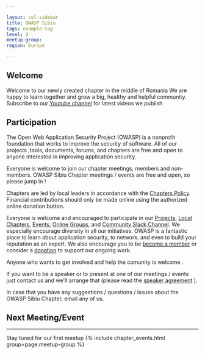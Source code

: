 ```yaml
---

layout: col-sidebar
title: OWASP Sibiu
tags: example-tag
level: 2
meetup-group:
region: Europe

---
```




## Welcome
Welcome to our newly created chapter in the middle of Romania
We are happy to learn together and grow a big, healthy and helpful community.
Subscribe to our [Youtube channel](https://www.youtube.com/channel/UC5s3mtC08dY6cRtCEZu_ZHQ) for latest videos we publish 


## Participation
The Open Web Application Security Project (OWASP) is a nonprofit foundation that works to improve the security of software. All of our projects ,tools, documents, forums, and chapters are free and open to anyone interested in improving application security. 

Everyone is welcome to join our chapter meetings, members and non-members. OWASP Sibiu Chapter meetings / events are free and open, so please jump in !

Chapters are led by local leaders in accordance with the [Chapters Policy](/www-policy/operational/chapters). Financial contributions should only be made online using the authorized online donation button. 

Everyone is welcome and encouraged to participate in our [Projects](/projects/), [Local Chapters](/chapters/), [Events](/events/), [Online Groups](https://groups.google.com/a/owasp.com/), and [Community Slack Channel](https://owasp.slack.com/). We especially encourage diversity in all our initiatives. OWASP is a fantastic place to learn about application security, to network, and even to build your reputation as an expert. We also encourage you to be [become a member](/membership/) or consider a [donation](/donate/) to support our ongoing work.

Anyone who wants to get involved and help the comunity is welcome .

If you want to be a speaker or to present at one of our meetings / events just contact us and we'll arrange that (please read the [speaker agreement](/www-policy/speaker-agreement) ).

In case that you have any suggestions / questions / issues about the OWASP Sibiu Chapter, email any of us.

## Next Meeting/Event <!-- You should keep this section as it will populate your meetup events -->
---------------------
Stay tuned for our first meetup
{% include chapter_events.html group=page.meetup-group %}

